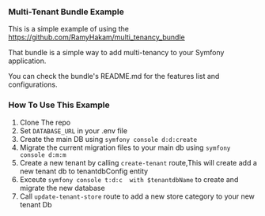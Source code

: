 ### Multi-Tenant Bundle Example
This is a simple example of using the https://github.com/RamyHakam/multi_tenancy_bundle

That bundle is a simple way to add multi-tenancy to your Symfony application.

You can check the bundle's README.md for the features list and configurations.
### How To Use This Example 
1.  Clone The repo
2.  Set `DATABASE_URL` in your .env file
3.  Create the main DB using `symfony console d:d:create`
4.  Migrate the current migration files to your main db using `symfony console d:m:m`
5.  Create a new tenant by calling `create-tenant` route,This will create add a new tenant db to tenantdbConfig entity
6.  Exceute `symfony console t:d:c  with $tenantdbName` to create and migrate the new database 
7.  Call `update-tenant-store` route to add a new store category to your new tenant Db       
